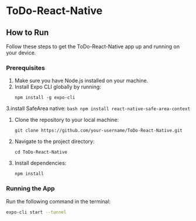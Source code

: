 # ToDo-React-Native

## How to Run

Follow these steps to get the ToDo-React-Native app up and running on your device.

### Prerequisites

1. Make sure you have Node.js installed on your machine.
2. Install Expo CLI globally by running:
    ```
    npm install -g expo-cli
    ```
3.install SafeArea native:
    ```bash
    npm install react-native-safe-area-context
    ```
1. Clone the repository to your local machine:
    ```
    git clone https://github.com/your-username/ToDo-React-Native.git
    ```

2. Navigate to the project directory:
    ```
    cd ToDo-React-Native
    ```

3. Install dependencies:
    ```
    npm install
    ```

### Running the App

Run the following command in the terminal:
```bash
expo-cli start --tunnel
